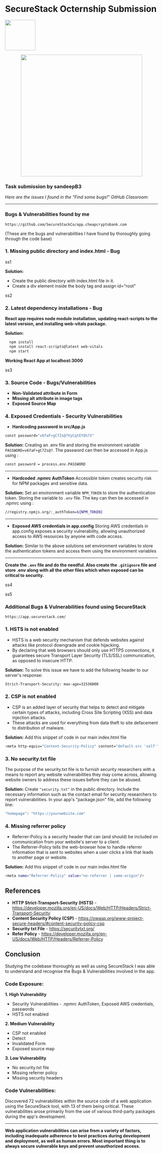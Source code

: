 # SecureStack Octernship Submission
<img src="https://user-images.githubusercontent.com/53075480/213182217-c8ef7bd5-9ffe-4201-9763-c157206a5910.png" width="100">

<a href="https://securestack.com" target=”_blank” rel="noopener noreferrer"><center><img src="https://securestack.com/wp-content/uploads/2021/09/securestack-horizontal.png" width="400"/></center></a>

### Task submission by sandeepB3

*Here are the issues I found in the "Find some bugs!" GitHub Classroom:*

---

### Bugs & Vulnerabilities found by me
```http
https://github.com/SecureStackCo/app.cheapcryptobank.com
```
(These are the bugs and vulnerabilities I have found by thoroughly going through the code base)

### 1. Missing public directory and index.html - Bug
ss1

**Solution:**
- Create the public directory with index.html file in it.
- Create a div element inside the body tag and assign id="root"

ss2

### 2. Latest dependency installations - Bug
**React app requires node module installation, updating react-scripts to the latest version, and installing web-vitals package.**

**Solution:**

```bash
  npm install
  npm install react-scripts@latest web-vitals
  npm start
```

**Working React App at localhost:3000**

ss3

### 3. Source Code - Bugs/Vulnerabilities 
- **Non-Validated attribute in Form**
- **Missing alt attribute in image tags**
- **Exposed Source Map**

### 4. Exposed Credentials - Security Vulnerabilities
- **Hardcoding password in src/App.js** 
```bash
const password="v6faF+gC7Zs@?VyCqtEYQ%?S"
```
**Solution:**
Creating an .env file and storing the environment variable ```PASSWORD=v6faF+gC7Zs@?```. The password can then be accessed in App.js using :
```bash
const password = process.env.PASSWORD
```
---
- **Hardcoded .npmrc AuthToken** 
Accessible token creates security risk for NPM packages and sensitive data.

**Solution:**
Set an environment variable ```NPM_TOKEN``` to store the authentication token. Storing the variable to ```.env``` file. The key can then be accessed in .npmrc using :
```bash
//registry.npmjs.org/:_authToken=${NPM_TOKEN}
```
---
- **Exposed AWS credentials in app.config**
Storing AWS credentials in app.config exposes a security vulnerability, allowing unauthorized access to AWS resources by anyone with code access.

**Solution:**
Similar to the above solutions set environment variables to store the authentication tokens and access them using the environment variables

---
**Create the ```.env``` file and do the needful. Also create the ```.gitignore``` file and store .env along with all the other files which when exposed can be critical to security.**

ss4

ss5

### Additional Bugs & Vulnerabilities found using SecureStack
```http
https://app.securestack.com/
```

### 1. HSTS is not enabled
- HSTS is a web security mechanism that defends websites against attacks like protocol downgrade and cookie hijacking. 
- By declaring that web browsers should only use HTTPS connections, it guarantees secure Transport Layer Security (TLS/SSL) communication, as opposed to insecure HTTP.

**Solution:**
To solve this issue we have to add the following header to our server's response:
```bash
Strict-Transport-Security: max-age=31536000
```

### 2. CSP is not enabled
- CSP is an added layer of security that helps to detect and mitigate certain types of attacks, including Cross Site Scripting (XSS) and data injection attacks. 
- These attacks are used for everything from data theft to site defacement to distribution of malware.

**Solution:**
Add this snippet of code in our main index.html file
```bash
<meta http-equiv="Content-Security-Policy" content="default-src 'self'">
```

### 3. No security.txt file
The purpose of the security.txt file is to furnish security researchers with a means to report any website vulnerabilities they may come across, allowing website owners to address these issues before they can be abused.

**Solution:**
Create ```"security.txt"``` in the public directory.
Include the necessary information such as the contact email for security researchers to report vulnerabilities.
In your app's "package.json" file, add the following line:
```bash
"homepage": "https://yourwebsite.com"
```

### 4. Missing referrer policy
- Referrer-Policy is a security header that can (and should) be included on communication from your website's server to a client. 
- The Referrer-Policy tells the web-browser how to handle referrer information that is sent to websites when a user clicks a link that leads to another page or website.

**Solution:**
Add this snippet of code in our main index.html file
```bash
<meta name="Referrer-Policy" value="no-referrer | same-origin"/>
```

## References
- **HTTP Strict-Transport-Security (HSTS)** - https://developer.mozilla.org/en-US/docs/Web/HTTP/Headers/Strict-Transport-Security
- **Content Security Policy (CSP)** - https://owasp.org/www-project-secure-headers/#content-security-policy-csp
- **Security txt File** - https://securitytxt.org/
- **Refer Policy** - https://developer.mozilla.org/en-US/docs/Web/HTTP/Headers/Referrer-Policy

## Conclusion
Studying the codebase thoroughly as well as using SecureStack I was able to understand and recognise the Bugs & Vulnerabilities involved in the app. 

### Code Exposure:
**1. High Vulnerability**
- Security Vulnerabilities - .npmrc AuthToken, Exposed AWS credentials, passwords
- HSTS not enabled

**2. Medium Vulnerability**
- CSP not enabled	
- Detect
- Invalidated Form
- Exposed source map

**3. Low Vulnerability**
- No security.txt file
- Missing referrer policy
- Missing security headers

### Code Vulnerabilities:
Discovered 72 vulnerabilities within the source code of a web application using the SecureStack tool, with 13 of them being critical. These vulnerabilities arose primarily from the use of various third-party packages during the app's development.

---
**Web application vulnerabilities can arise from a variety of factors, including inadequate adherence to best practices during development and deployment, as well as human errors. Most important thing is to always secure vulnerable keys and prevent unauthorized access.**